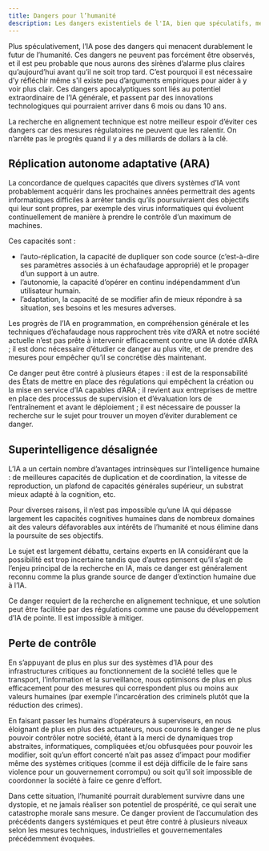 ```yaml
---
title: Dangers pour l’humanité
description: Les dangers existentiels de l'IA, bien que spéculatifs, menacent l'avenir de l'humanité et nécessitent une réflexion anticipée et des recherches en alignement technique, car la régulation seule ne peut contrer l'attrait économique du progrès dans ce domaine.
---
```


Plus spéculativement, l’IA pose des dangers qui menacent durablement le futur de l’humanité. Ces dangers ne peuvent pas forcément être observés, et il est peu probable que nous aurons des sirènes d’alarme plus claires qu’aujourd’hui avant qu’il ne soit trop tard. C’est pourquoi il est nécessaire d’y réfléchir même s'il existe peu d’arguments empiriques pour aider à y voir plus clair. Ces dangers apocalyptiques sont liés au potentiel extraordinaire de l’IA générale, et passent par des innovations technologiques qui pourraient arriver dans 6 mois ou dans 10 ans.

La recherche en alignement technique est notre meilleur espoir d’éviter ces dangers car des mesures régulatoires ne peuvent que les ralentir. On n’arrête pas le progrès quand il y a des milliards de dollars à la clé.

## Réplication autonome adaptative (ARA)

La concordance de quelques capacités que divers systèmes d’IA vont probablement acquérir dans les prochaines années permettrait des agents informatiques difficiles à arrêter tandis qu’ils poursuivraient des objectifs qui leur sont propres, par exemple des virus informatiques qui évoluent continuellement de manière à prendre le contrôle d’un maximum de machines.

Ces capacités sont :

- l’auto-réplication, la capacité de dupliquer son code source (c’est-à-dire ses paramètres associés à un échafaudage approprié) et le propager d’un support à un autre.
- l’autonomie, la capacité d’opérer en continu indépendamment d’un utilisateur humain.
- l’adaptation, la capacité de se modifier afin de mieux répondre à sa situation, ses besoins et les mesures adverses.

Les progrès de l’IA en programmation, en compréhension générale et les techniques d’échafaudage nous rapprochent très vite d’ARA et notre société actuelle n’est pas prête à intervenir efficacement contre une IA dotée d’ARA ; il est donc nécessaire d’étudier ce danger au plus vite, et de prendre des mesures pour empêcher qu’il se concrétise dès maintenant.

Ce danger peut être contré à plusieurs étapes : il est de la responsabilité des États de mettre en place des régulations qui empêchent la création ou la mise en service d’IA capables d’ARA ; il revient aux entreprises de mettre en place des processus de supervision et d’évaluation lors de l’entraînement et avant le déploiement ; il est nécessaire de pousser la recherche sur le sujet pour trouver un moyen d’éviter durablement ce danger.

## Superintelligence désalignée

L’IA a un certain nombre d’avantages intrinsèques sur l’intelligence humaine : de meilleures capacités de duplication et de coordination, la vitesse de reproduction, un plafond de capacités générales supérieur, un substrat mieux adapté à la cognition, etc.

Pour diverses raisons, il n’est pas impossible qu’une IA qui dépasse largement les capacités cognitives humaines dans de nombreux domaines ait des valeurs défavorables aux intérêts de l’humanité et nous élimine dans la poursuite de ses objectifs.

Le sujet est largement débattu, certains experts en IA considérant que la possibilité est trop incertaine tandis que d’autres pensent qu’il s’agit de l’enjeu principal de la recherche en IA, mais ce danger est généralement reconnu comme la plus grande source de danger d’extinction humaine due à l’IA.

Ce danger requiert de la recherche en alignement technique, et une solution peut être facilitée par des régulations comme une pause du développement d’IA de pointe. Il est impossible à mitiger.

## Perte de contrôle

En s’appuyant de plus en plus sur des systèmes d’IA pour des infrastructures critiques au fonctionnement de la société telles que le transport, l’information et la surveillance, nous optimisons de plus en plus efficacement pour des mesures qui correspondent plus ou moins aux valeurs humaines (par exemple l’incarcération des criminels plutôt que la réduction des crimes).

En faisant passer les humains d’opérateurs à superviseurs, en nous éloignant de plus en plus des actuateurs, nous courons le danger de ne plus pouvoir contrôler notre société, étant à la merci de dynamiques trop abstraites, informatiques, compliquées et/ou obfusquées pour pouvoir les modifier, soit qu’un effort concerté n’ait pas assez d’impact pour modifier même des systèmes critiques (comme il est déjà difficile de le faire sans violence pour un gouvernement corrompu) ou soit qu’il soit impossible de coordonner la société à faire ce genre d’effort.

Dans cette situation, l’humanité pourrait durablement survivre dans une dystopie, et ne jamais réaliser son potentiel de prospérité, ce qui serait une catastrophe morale sans mesure.
Ce danger provient de l’accumulation des précédents dangers systémiques et peut être contré à plusieurs niveaux selon les mesures techniques, industrielles et gouvernementales précédemment évoquées.
